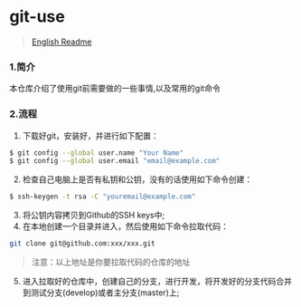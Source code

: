# git-use
> [English Readme](https://github.com/lixilin123/git-use/tree/master)
### 1.简介
本仓库介绍了使用git前需要做的一些事情,以及常用的git命令
### 2.流程
1. 下载好git，安装好，并进行如下配置：
``` bash
$ git config --global user.name "Your Name"
$ git config --global user.email "email@example.com"
```		
2. 检查自己电脑上是否有私钥和公钥，没有的话使用如下命令创建：
``` bash
$ ssh-keygen -t rsa -C "youremail@example.com"
```
3. 将公钥内容拷贝到Github的SSH keys中;
4. 在本地创建一个目录并进入，然后使用如下命令拉取代码：
``` bash
git clone git@github.com:xxx/xxx.git
```
> 注意：以上地址是你要拉取代码的仓库的地址

5. 进入拉取好的仓库中，创建自己的分支，进行开发，将开发好的分支代码合并到测试分支(develop)或者主分支(master)上;
